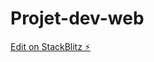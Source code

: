 # Projet-dev-web

[Edit on StackBlitz ⚡️](https://stackblitz.com/edit/sveltejs-kit-template-default-cbwjrh)